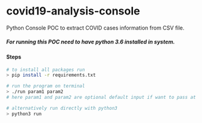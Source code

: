 # covid19-analysis-console
Python Console POC to extract COVID cases information from CSV file.

##### For running this POC need to have python 3.6 installed in system.
#### Steps

```bash
# to install all packages run
> pip install -r requirements.txt

# run the program on terminal
> ./run param1 param2
# here param1 and param2 are optional default input if want to pass at start of app.

# alternatively run directly with python3
> python3 run
```
